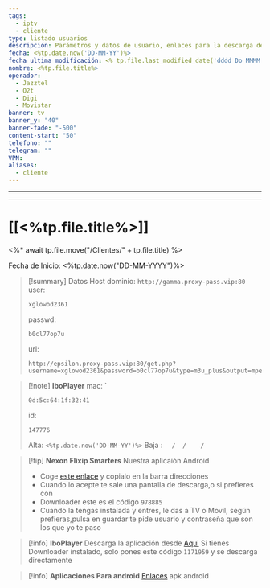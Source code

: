```yaml
---
tags:
  - iptv
  - cliente
type: listado usuarios
descripción: Parámetros y datos de usuario, enlaces para la descarga de las aplicaciones para android principalmente
fecha: <%tp.date.now('DD-MM-YY')%>
fecha ultima modificación: <% tp.file.last_modified_date('dddd Do MMMM YYYY HH:mm') %>
nombre: <%tp.file.title%>
operador:
  - Jazztel 
  - O2t
  - Digi
  - Movistar
banner: tv
banner_y: "40"
banner-fade: "-500"
content-start: "50"
telefono: ""
telegram: ""
VPN:
aliases:
  - cliente
---
```


---
---

# [[<%tp.file.title%>]]

<%* await tp.file.move("/Clientes/" + tp.file.title) %>

 Fecha de Inicio: <%tp.date.now("DD-MM-YYYY")%>







>[!summary] Datos Host
>dominio: `http://gamma.proxy-pass.vip:80`
>user:
>``` 
>xglowod2361
>```
>passwd: 
>```
>b0cl77op7u
>```
>url: 
>```
>http://epsilon.proxy-pass.vip:80/get.php?username=xglowod2361&password=b0cl77op7u&type=m3u_plus&output=mpegts
>```


>[!note] **IboPlayer**
>mac: `
> ```
> 0d:5c:64:1f:32:41
> ``` 
>id:
>```
> 147776
> ```
> 
> Alta: `<%tp.date.now('DD-MM-YY')%>`
> Baja : `  /  /    /`



>[!tip] **Nexon Flixip Smarters**
>Nuestra aplicaión Android
>- Coge [este enlace](http://sw-apps.net/sw_nexon/Android%20App/NEXON_FLIXIP_Smarters.apk) y copialo en la barra direcciones
>- Cuando lo acepte te sale una pantalla de descarga,o si prefieres con
>- Downloader este es el código `978885` 
>- Cuando la tengas instalada y entres, le das a TV o Movil, según prefieras,pulsa en guardar te pide usuario y contraseña que son los que yo te paso

>[!info] **IboPlayer**
>Descarga la aplicación desde  [Aqui](http://ibodesk.com/iboupdate.apk)
Si tienes Downloader instalado, solo pones este código  `1171959` y se descarga directamente


 >[!info] **Aplicaciones Para android**
 >[Enlaces](http://sw-apps.net/sw_nexon/Android%20App/NEXON-CODE-DOWNLOADER.txt) apk android
